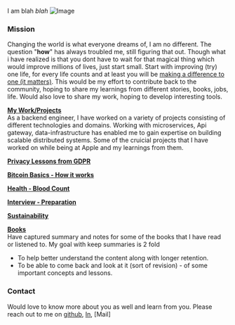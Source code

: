 I am blah _blah_ ![Image](src)

### Mission
Changing the world is what everyone dreams of, I am no different. The question "**how**" has always troubled me, still figuring that out. Though what i have realized is that you dont have to wait for that magical thing which would improve millions of lives, just start small. Start with improving (try) one life, for every life counts and at least you will be [making a difference to one (it matters)](https://www.catalystscrubs.com/blogs/news/70248323-make-a-difference-monday-the-starfish-story). 
This would be my effort to contribute back to the community, hoping to share my learnings from different stories, books, jobs, life. Would also love to share my work, hoping to develop interesting tools.<br/>

**[My Work/Projects](projects/projects_readme.md)** <br/>
As a backend engineer, I have worked on a variety of projects consisting of different technologies and domains. Working with microservices, Api gateway, data-infrastructure has enabled me to gain expertise on building scalable distributed systems. Some of the cruicial projects that I have worked on while being at Apple and my learnings from them. 

**[Privacy Lessons from GDPR](privacy/learnings.md)**

**[Bitcoin Basics - How it works](crypto/bitcoin_basics.md)**

**[Health - Blood Count](health/blood_count.md)**

**[Interview - Preparation](interviews/datastructures/sorting_algos.md)**

**[Sustainability](sustainibility/food/sustainable_eating.md)**

**[Books](books/books_readme.md)** <br/>
Have captured summary and notes for some of the books that I have read or listened to. My goal with keep summaries is 2 fold
- To help better understand the content along with longer retention.
- To be able to come back and look at it (sort of revision) - of some important concepts and lessons.

### Contact
Would love to know more about you as well and learn from you. Please reach out to me on [github](https://github.com/sigruptor), [In](), [Mail]

